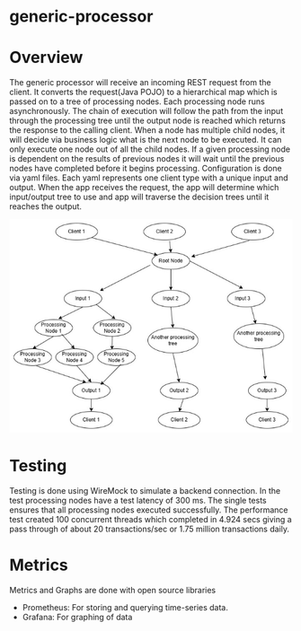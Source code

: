 # generic-processor

# Overview
The generic processor will receive an incoming REST request from the client. It converts the
request(Java POJO) to a hierarchical map which is passed on to a tree of processing nodes.
Each processing node runs asynchronously. The chain of execution will follow the path from the
input through the processing tree until the output node is reached which returns the response to
the calling client. When a node has multiple child nodes, it will decide via business logic what is
the next node to be executed. It can only execute one node out of all the child nodes. If a given
processing node is dependent on the results of previous nodes it will wait until the previous
nodes have completed before it begins processing.
Configuration is done via yaml files. Each yaml represents one client type with a unique input
and output. When the app receives the request, the app will determine which input/output tree
to use and app will traverse the decision trees until it reaches the output.

![Diagram](images\GenericProcessor.jpg)

# Testing
Testing is done using WireMock to simulate a backend connection. In the test processing nodes
have a test latency of 300 ms. The single tests ensures that all processing nodes executed
successfully. The performance test created 100 concurrent threads which completed in 4.924
secs giving a pass through of about 20 transactions/sec or 1.75 million transactions daily.

# Metrics
Metrics and Graphs are done with open source libraries
- Prometheus: For storing and querying time-series data.
- Grafana: For graphing of data